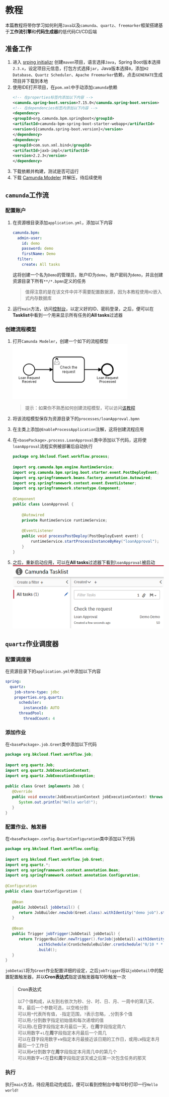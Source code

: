 # 教程

本篇教程将带你学习如何利用`Java`以及`camunda`、`quartz`、`freemarker`框架搭建基于**工作流引擎**和**代码生成器**的低代码CI/CD后端

## 准备工作

1. 进入 [srping initializr](https://start.spring.io) 创建`maven`项目，语言选择`Java`，Spring Boot版本选择`2.3.x`，设定项目元信息，打包方式选择`jar`，Java版本选择`8`，添加`H2 Database`、`Quartz Scheduler`、`Apache Freemarker`依赖，点击`GENERATE`生成项目并下载到本地
2. 使用IDE打开项目，在`pom.xml`中手动添加`camunda`依赖
   ```xml
   <!-- 在properties标签内添加以下内容 -->
   <camunda.spring-boot.version>7.15.0</camunda.spring-boot.version>
   <!-- 在dependencies标签内添加以下内容 -->
   <dependency>
   <groupId>org.camunda.bpm.springboot</groupId>
   <artifactId>camunda-bpm-spring-boot-starter-webapp</artifactId>
   <version>${camunda.spring-boot.version}</version>
   </dependency>
   <dependency>
   <groupId>com.sun.xml.bind</groupId>
   <artifactId>jaxb-impl</artifactId>
   <version>2.2.3</version>
   </dependency>
   ```
3. 下载依赖并构建，测试是否可运行
4. 下载 [Camunda Modeler](https://camunda.com/download/modeler/) 并解压，待后续使用

## `camunda`工作流

### 配置账户

1. 在资源根目录添加`application.yml`，添加以下内容
   ```yaml
   camunda.bpm:
     admin-user:
       id: demo
       password: demo
       firstName: Demo
     filter:
       create: All tasks
   ```
   这将创建一个名为`Demo`的管理员，账户ID为`demo`，账户密码为`demo`，并且创建资源目录下所有`**/*.bpmn`定义的任务  
   > 值得注意的是在该文件中并不需要配置数据源，因为本教程使用`H2`嵌入式内存数据库  
2. 运行`main`方法，访问[控制台](http://localhost:8080)，以定义好的ID、密码登录，之后，便可以在**Tasklist**中看到一个用来显示所有任务的**All tasks**过滤器

### 创建流程模型

1. 打开`Camunda Modeler`，创建一个如下的流程模型
   ![loan approval](img/loanApproval.png)
   > 提示：如果你不熟悉如何创建流程模型，可以访问[该教程](https://docs.camunda.org/get-started/quick-start/service-task/)  

2. 将该流程模型保存为资源目录下的`processes/loanApproval.bpmn`
3. 在主类上添加`@EnableProcessApplication`注解，这将创建流程应用
4. 在`<basePackage>.process.LoanApproval`类中添加以下代码，这将使`loanApproval`流程实例被部署后自动执行
   ```java
   package org.bkcloud.fleet.workflow.process;
   
   import org.camunda.bpm.engine.RuntimeService;
   import org.camunda.bpm.spring.boot.starter.event.PostDeployEvent;
   import org.springframework.beans.factory.annotation.Autowired;
   import org.springframework.context.event.EventListener;
   import org.springframework.stereotype.Component;
   
   @Component
   public class LoanApproval {
   
       @Autowired
       private RuntimeService runtimeService;
   
       @EventListener
       public void processPostDeploy(PostDeployEvent event) {
           runtimeService.startProcessInstanceByKey("loanApproval");
       }
   }
   ```
5. 之后，重新启动应用，可以在**All tasks**过滤器下看到`loanApproval`被启动
   ![tasklist](img/tasklist.png)

## `quartz`作业调度器

### 配置调度器

在资源目录下的`application.yml`中添加以下内容
```yaml
spring:
  quartz:
    job-store-type: jdbc
    properties.org.quartz:
      scheduler:
        instanceId: AUTO
      threadPool:
        threadCount: 4
```

### 添加作业

在`<basePackage>.job.Greet`类中添加以下代码
```java
package org.bkcloud.fleet.workflow.job;

import org.quartz.Job;
import org.quartz.JobExecutionContext;
import org.quartz.JobExecutionException;

public class Greet implements Job {
   @Override
   public void execute(JobExecutionContext jobExecutionContext) throws JobExecutionException {
      System.out.println("Hello world!");
   }
}
```

### 配置作业、触发器

在`<basePackage>.config.QuartzConfiguration`类中添加以下代码
```java
package org.bkcloud.fleet.workflow.config;

import org.bkcloud.fleet.workflow.job.Greet;
import org.quartz.*;
import org.springframework.context.annotation.Bean;
import org.springframework.context.annotation.Configuration;

@Configuration
public class QuartzConfiguration {

   @Bean
   public JobDetail jobDetail() {
      return JobBuilder.newJob(Greet.class).withIdentity("demo job").storeDurably().build();
   }

   @Bean
   public Trigger jobTrigger(JobDetail jobDetail) {
      return TriggerBuilder.newTrigger().forJob(jobDetail).withIdentity("demo trigger")
              .withSchedule(CronScheduleBuilder.cronSchedule("0/10 * * ? * * *"))
              .build();
   }
}
```
`jobDetail`将为`Greet`作业配置详细的设定，之后`jobTrigger`将以`jobDetail`中的配置配置触发器，并以**Cron表达式**指定该触发器每10秒触发一次

> #### Cron表达式  
> 以7个值构成，从左到右依次为秒、分、时、日、月、一周中的第几天、年，最后一个参数可选，以空格分割  
> 可以用`*`代表所有值，`-`指定范围，`?`表示忽略，`,`分割多个值  
> 可以用`/`分割数字指定初始值和每次递增的值  
> 可以用`L`在**日**字段指定本月最后一天，在**周**字段指定周六  
> 可以用数字+`L`在**周**字段指定本月最后一个周几  
> 可以在**日**字段用数字+`W`指定本月最接近该日期的工作日，或用`LW`指定本月最后一个工作日  
> 可以用`#`分割数字在**周**字段指定本月周几中的第几个  
> 可以用数字+`C`在**日**和**周**字段指定该天或之后第一次包含任务的那天  

### 执行

执行`main`方法，待应用启动完成后，便可以看到控制台中每10秒打印一行`Hello world!`
